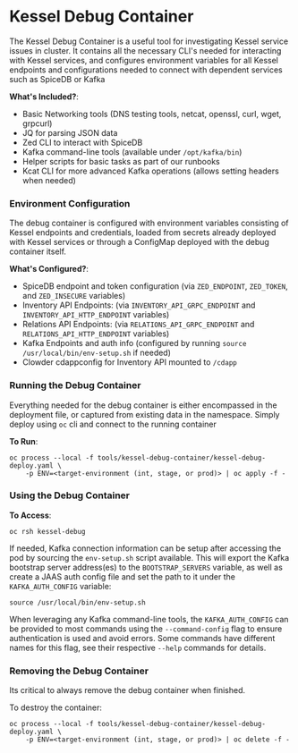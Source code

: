 # Kessel Debug Container

The Kessel Debug Container is a useful tool for investigating Kessel service issues in cluster. It contains all the necessary CLI's needed for interacting with Kessel services, and configures environment variables for all Kessel endpoints and configurations needed to connect with dependent services such as SpiceDB or Kafka

**What's Included?**:
* Basic Networking tools (DNS testing tools, netcat, openssl, curl, wget, grpcurl)
* JQ for parsing JSON data
* Zed CLI to interact with SpiceDB
* Kafka command-line tools (available under `/opt/kafka/bin`)
* Helper scripts for basic tasks as part of our runbooks
* Kcat CLI for more advanced Kafka operations (allows setting headers when needed)

### Environment Configuration

The debug container is configured with environment variables consisting of Kessel endpoints and credentials, loaded from secrets already deployed with Kessel services or through a ConfigMap deployed with the debug container itself.

**What's Configured?**:
* SpiceDB endpoint and token configuration (via `ZED_ENDPOINT`, `ZED_TOKEN`, and `ZED_INSECURE` variables)
* Inventory API Endpoints: (via `INVENTORY_API_GRPC_ENDPOINT` and `INVENTORY_API_HTTP_ENDPOINT` variables)
* Relations API Endpoints: (via `RELATIONS_API_GRPC_ENDPOINT` and `RELATIONS_API_HTTP_ENDPOINT` variables)
* Kafka Endpoints and auth info (configured by running `source /usr/local/bin/env-setup.sh` if needed)
* Clowder cdappconfig for Inventory API mounted to `/cdapp`


### Running the Debug Container

Everything needed for the debug container is either encompassed in the deployment file, or captured from existing data in the namespace. Simply deploy using `oc` cli and connect to the running container

**To Run**:

```shell
oc process --local -f tools/kessel-debug-container/kessel-debug-deploy.yaml \
    -p ENV=<target-environment (int, stage, or prod)> | oc apply -f -
```

### Using the Debug Container

**To Access**:

```shell
oc rsh kessel-debug
```

If needed, Kafka connection information can be setup after accessing the pod by sourcing the `env-setup.sh` script available. This will export the Kafka bootstrap server address(es) to the `BOOTSTRAP_SERVERS` variable, as well as create a JAAS auth config file and set the path to it under the `KAFKA_AUTH_CONFIG` variable:

```shell
source /usr/local/bin/env-setup.sh
```

When leveraging any Kafka command-line tools, the `KAFKA_AUTH_CONFIG` can be provided to most commands using the `--command-config` flag to ensure authentication is used and avoid errors. Some commands have different names for this flag, see their respective `--help` commands for details.

### Removing the Debug Container

Its critical to always remove the debug container when finished.

To destroy the container:

```shell
oc process --local -f tools/kessel-debug-container/kessel-debug-deploy.yaml \
    -p ENV=<target-environment (int, stage, or prod)> | oc delete -f -
```
